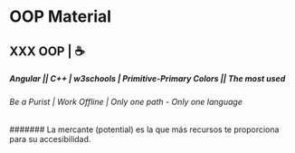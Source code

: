 # OOP Material
## XXX OOP | ☕
##### Angular || C++ | w3schools | Primitive-Primary Colors || The most used
###### Be a Purist | Work Offline | Only one path - Only one language
####### La mercante (potential) es la que más recursos te proporciona para su accesibilidad.
